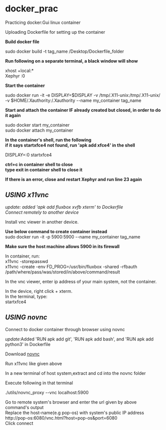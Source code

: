 # **docker_prac** <br />
Practicing docker:Gui linux container <br />

Uploading Dockerfile for setting up the container <br />


**Build docker file** <br />

sudo docker build -t tag_name /Desktop/Dockerfile_folder <br />

**Run following on a separate terminal, a black window will show** <br />

xhost +local:* <br />
Xephyr :0 <br />

**Start the container** <br />

sudo docker run -it -e DISPLAY=$DISPLAY -v /tmp/.X11-unix:/tmp/.X11-unix/ -v $HOME/.Xauthority:/.Xauthority --name my_container tag_name <br />

**Start and attach the container IF already created but closed, in order to do it again** <br />

sudo docker start my_container  <br />
sudo docker attach my_container  <br />

**In the container's shell, run the following** <br />
**if it says startxfce4 not found, run 'apk add xfce4' in the shell** <br />

DISPLAY=:0 startxfce4 <br />

**ctrl+c in container shell to close** <br />
**type exit in container shell to close it** <br />

**If there is an error, close and restart Xephyr and run line 23 again** <br />

## **_USING x11vnc_** <br />
_update: added 'apk add fluxbox xvfb xterm' to Dockerfile_ <br />
_Connect remotely to another device_ <br />

Install vnc viewer in another device. <br />

**Use below command to create container instead** <br />
  sudo docker run -it -p 5900:5900 --name my_container tag_name <br />

**Make sure the host machine allows 5900 in its firewall** <br />

In container, run: <br />
  x11vnc -storepasswd <br />
  x11vnc -create -env FD_PROG=/usr/bin/fluxbox -shared -rfbauth /path/where/pass/was/stored/in/above/command/result <br />
 
In the vnc viewer, enter ip address of your main system, not the container. <br />

In the device, right click + xterm. <br />
In the terminal, type: <br />
  startxfce4 <br />


## **_USING novnc_** <br />
Connect to docker container through browser using novnc <br />

_update_:Added 'RUN apk add git', 'RUN apk add bash', and 'RUN apk add python3' in Dockerfile

Download [novnc](https://github.com/novnc/noVNC/releases) <br />

Run x11vnc like given above <br />

In a new terminal of host system,extract and cd into the novnc folder <br />

Execute following in that terminal <br />

./utils/novnc_proxy --vnc localhost:5900 <br />

Go to remote system's browser and enter the url given by above command's output <br />
Replace the host-name(e.g pop-os) with system's public IP address <br />
http://pop-os:6080/vnc.html?host=pop-os&port=6080 <br />
Click connect <br />












